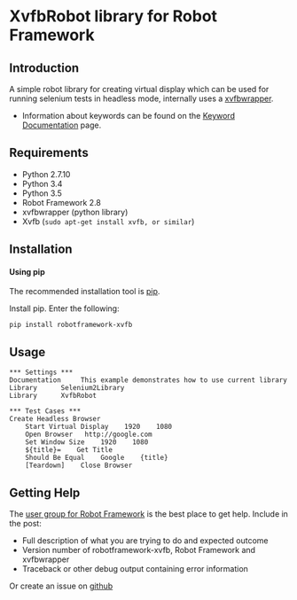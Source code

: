 XvfbRobot library for Robot Framework
==================================================


Introduction
------------

A simple robot library for creating virtual display which can be used for running selenium tests in headless mode, internally uses a [xvfbwrapper](https://pypi.python.org/pypi/xvfbwrapper/0.2.5).

- Information about keywords can be found on the [Keyword Documentation](http://pythonhosted.org/robotframework-xvfb/) page.


Requirements
------------
* Python 2.7.10
* Python 3.4
* Python 3.5
* Robot Framework 2.8 
* xvfbwrapper (python library)
* Xvfb (`sudo apt-get install xvfb, or similar`)

Installation
------------
#### Using pip ####

The recommended installation tool is [pip](http://pip-installer.org).

Install pip.
Enter the following:

    pip install robotframework-xvfb
    
Usage
------------

    *** Settings ***
    Documentation     This example demonstrates how to use current library
    Library      Selenium2Library
    Library      XvfbRobot

    *** Test Cases ***
    Create Headless Browser
        Start Virtual Display    1920    1080
        Open Browser   http://google.com
        Set Window Size    1920    1080
        ${title}=    Get Title
        Should Be Equal    Google    {title}
        [Teardown]    Close Browser
        
Getting Help
------------
The [user group for Robot Framework](http://groups.google.com/group/robotframework-users) is the best place to get help. Include in the post:

- Full description of what you are trying to do and expected outcome
- Version number of robotframework-xvfb, Robot Framework and xvfbwrapper
- Traceback or other debug output containing error information

Or create an issue on [github](https://github.com/drobota/robotframework-xvfb)